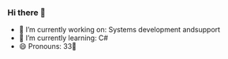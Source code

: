 ### Hi there 👋

- 🔭 I’m currently working on: Systems development andsupport
- 🌱 I’m currently learning: C#
- 😄 Pronouns: 33🏀


<!--
**cris1905/cris1905** is a ✨ _special_ ✨ repository because its `README.md` (this file) appears on your GitHub profile.

Here are some ideas to get you started:

- 🔭 I’m currently working on ...
- 🌱 I’m currently learning ...
- 👯 I’m looking to collaborate on ...
- 🤔 I’m looking for help with ...
- 💬 Ask me about ...
- 📫 How to rea
- 😄 Pronouns: 33🏀
- ⚡ Fun fact: ...
-->
